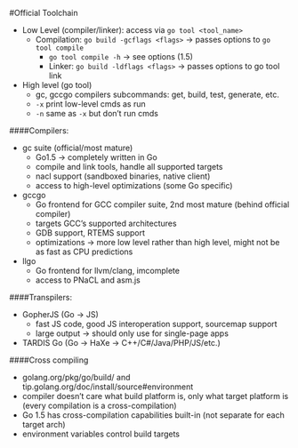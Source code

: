 #Official Toolchain
- Low Level (compiler/linker): access via `go tool <tool_name>`
  - Compilation: `go build -gcflags <flags>` → passes options to `go tool compile`
    - `go tool compile -h` → see options (1.5)
    - Linker: `go build -ldflags <flags>` → passes options to go tool link
- High level (go tool)
    - gc, gccgo compilers subcommands: get, build, test, generate, etc.
    - `-x` print low-level cmds as run
    - `-n` same as `-x` but don’t run cmds

####Compilers:
- gc suite (official/most mature)
  - Go1.5 → completely written in Go
  - compile and link tools, handle all supported targets
  - nacl support (sandboxed binaries, native client)
  - access to high-level optimizations (some Go specific)
- gccgo
  - Go frontend for GCC compiler suite, 2nd most mature (behind official compiler)
  - targets GCC’s supported architectures
  - GDB support, RTEMS support
  - optimizations → more low level rather than high level, might not be as fast as CPU predictions
- llgo
  - Go frontend for llvm/clang, imcomplete
  - access to PNaCL and asm.js

####Transpilers:
- GopherJS (Go → JS)
    - fast JS code, good JS interoperation support, sourcemap support
    - large output → should only use for single-page apps
- TARDIS Go (Go → HaXe → C++/C#/Java/PHP/JS/etc.)

####Cross compiling
- golang.org/pkg/go/build/ and tip.golang.org/doc/install/source#environment
- compiler doesn’t care what build platform is, only what target platform is (every compilation is a cross-compilation)
- Go 1.5 has cross-compilation capabilities built-in (not separate for each target arch)
- environment variables control build targets